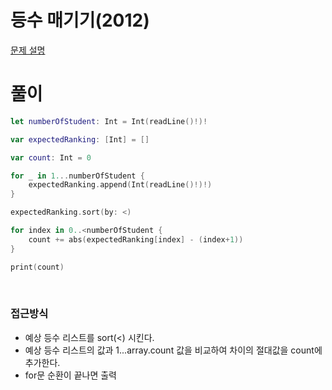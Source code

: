 # 등수 매기기(2012)
[문제 설명](https://www.acmicpc.net/problem/2012)

# 풀이
```swift
let numberOfStudent: Int = Int(readLine()!)!

var expectedRanking: [Int] = []

var count: Int = 0

for _ in 1...numberOfStudent {
    expectedRanking.append(Int(readLine()!)!)
}

expectedRanking.sort(by: <)

for index in 0..<numberOfStudent {
    count += abs(expectedRanking[index] - (index+1))
}

print(count)
```

<br/>

### 접근방식
* 예상 등수 리스트를 sort(<) 시킨다.
* 예상 등수 리스트의 값과 1...array.count 값을 비교하여 차이의 절대값을 count에 추가한다.
* for문 순환이 끝나면 출력
